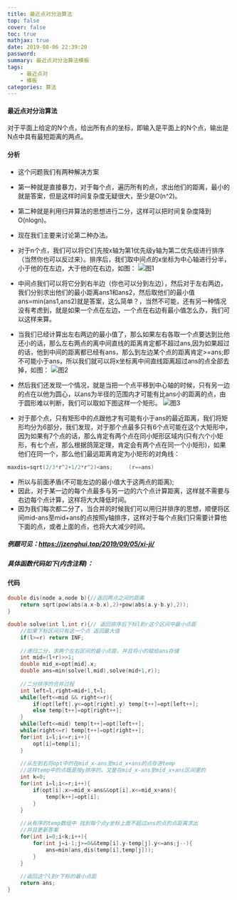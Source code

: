 ```yaml
---
title: 最近点对分治算法
top: false
cover: false
toc: true
mathjax: true
date: 2019-08-06 22:39:20
password:
summary: 最近点对分治算法模板
tags:
	- 最近点对
	- 模板
categories: 算法
---
```


#### 最近点对分治算法
对于平面上给定的N个点，给出所有点的坐标，即输入是平面上的N个点，输出是N点中具有最短距离的两点。
#### 分析

 - 这个问题我们有两种解决方案
 - 第一种就是直接暴力，对于每个点，遍历所有的点，求出他们的距离，最小的就是答案，但是这样时间复杂度无疑很大，至少是O(n^2)。
 - 第二种就是利用归并算法的思想进行二分，这样可以把时间复杂度降到O(nlogn)。
 - 现在我们主要来讨论第二种办法。
 - 对于n个点，我们可以将它们先按x轴为第1优先级y轴为第二优先级进行排序（当然你也可以反过来）。排序后，我们取中间点的x坐标为中心轴进行分半，小于他的在左边，大于他的在右边，如图：
 ![图1](1.png)
 - 中间点我们可以将它分到右半边（你也可以分到左边），然后对于左右两边，我们分别求出他们的最小距离ans1和ans2，然后取他们的最小值ans=min(ans1,ans2)就是答案，这么简单？，当然不可能，还有另一种情况没有考虑到，就是如果一个点在左边，一个点在右边有最小值怎么办，我们可以这样来算。
 - 当我们已经计算出左右两边的最小值了，那么如果左右各取一个点要达到比他还小的话，那么左右两点的离中间直线的距离肯定都不超过ans,因为如果超过的话，他到中间的距离都已经有ans，那么到左边某个点的距离肯定>=ans;即不可能小于ans，所以我们就可以将x坐标离中间直线距离超过ans的点全部去掉，如图：
 ![图2](2.png)
 
 - 然后我们还发现一个情况，就是当把一个点平移到中心轴的时候，只有另一边的点在以他为圆心，以ans为半径的范围内才可能有比ans小的距离的点，由于圆形难以判断，我们可以取如下图这样一个矩形。
 ![图3](3.png)
 
 - 对于那个点，只有矩形中的点跟他才有可能有小于ans的最近距离，我们将矩形均分为6部分，我们发现，对于那个点最多只有6个点可能在这个大矩形中，因为如果有7个点的话，那么肯定有两个点在同小矩形区域内(只有六个小矩形，有七个点，那么根据鸽笼定理，肯定会有两个点在同一个小矩形)，如果他们在同一个，那么他们最远距离肯定为小矩形的对角线：
 

```cpp 
maxdis=sqrt(2/3*r^2+1/2*r^2)<ans;     (r==ans)
```
 - 所以与前面矛盾(不可能左边的最小值大于这两点的距离);
 - 因此，对于某一边的每个点最多与另一边的六个点计算距离，这样就不需要与右边每个点计算，这样将大大降低时间。
 - 因为我们每次都二分了，当合并的时候我们可以用归并排序的思想，顺便将区间mid-ans至mid+ans的点按照y轴排序，这样对于每个点我们只需要计算他下面的点，或者上面的点，也将大大减少时间。
 ##### 例题可见：https://jzenghui.top/2019/09/05/xi-ji/
 ##### 具体函数代码如下(内含注释)：


#### 代码

```cpp 
double dis(node a,node b){//返回两点之间的距离 
	return sqrt(pow(abs(a.x-b.x),2)+pow(abs(a.y-b.y),2));
}
```

 

```cpp 
double solve(int l,int r){// 返回排序后下标l到r这个区间中最小点距
	//如果下标区间只有这一个点 返回最大值  
	if(l>=r) return INF;
	
	//递归二分，求两个左右区间的最小点距，并且将小的赋给ans存储 
	int mid=(l+r)>>1;
	double mid_x=opt[mid].x;
	double ans=min(solve(l,mid),solve(mid+1,r));
	
	//二分排序的合并过程  
	int left=l,right=mid+1,t=l;
	while(left<=mid && right<=r){
		if(opt[left].y<=opt[right].y) temp[t++]=opt[left++];
		else temp[t++]=opt[right++];
	}
	while(left<=mid) temp[t++]=opt[left++];
	while(right<=r) temp[t++]=opt[right++];
	for(int i=l;i<=r;i++){
		opt[i]=temp[i];
	}
	
	//从左到右将opt中的在mid_x-ans至mid_x+ans的点存进temp
	//这样temp中的点既是按y排序的，又是在mid_x-ans至mid_x+ans区间里的 
	int k=0;
	for(int i=l;i<=r;i++){
		if(opt[i].x>=mid_x-ans&&opt[i].x<=mid_x+ans){
			temp[k++]=opt[i];
		}
	}
	
	//从有序的temp数组中 找到每个点y坐标上面不超过ans的点的点距离求出
	//并且更新答案  
	for(int i=0;i<k;i++){
		for(int j=i-1;j>=0&&temp[i].y-temp[j].y<=ans;j--){
			ans=min(ans,dis(temp[i],temp[j]));
		}
	}
	
	//返回这个l到r下标的最小点距 
	return ans;
}
```

